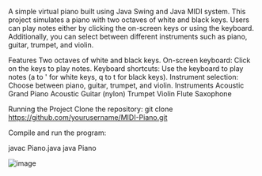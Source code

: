A simple virtual piano built using Java Swing and Java MIDI system. This project simulates a piano with two octaves of white and black keys. Users can play notes either by clicking the on-screen keys or using the keyboard. Additionally, you can select between different instruments such as piano, guitar, trumpet, and violin.

Features
Two octaves of white and black keys.
On-screen keyboard: Click on the keys to play notes.
Keyboard shortcuts: Use the keyboard to play notes (a to ' for white keys, q to t for black keys).
Instrument selection: Choose between piano, guitar, trumpet, and violin.
Instruments
Acoustic Grand Piano
Acoustic Guitar (nylon)
Trumpet
Violin
Flute 
Saxophone

Running the Project
Clone the repository:
git clone https://github.com/yourusername/MIDI-Piano.git

Compile and run the program:

javac Piano.java
java Piano


![image](https://github.com/user-attachments/assets/ce5767bd-bc20-46aa-b017-f68bfad9f344)
